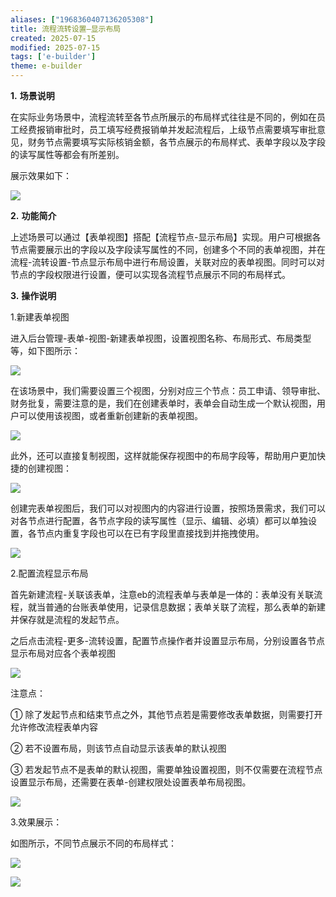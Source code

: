 ```yaml
---
aliases: ["1968360407136205308"]
title: 流程流转设置—显示布局
created: 2025-07-15
modified: 2025-07-15
tags: ['e-builder']
theme: e-builder
---
```


**1.** **场景说明**

在实际业务场景中，流程流转至各节点所展示的布局样式往往是不同的，例如在员工经费报销审批时，员工填写经费报销单并发起流程后，上级节点需要填写审批意见，财务节点需要填写实际核销金额，各节点展示的布局样式、表单字段以及字段的读写属性等都会有所差别。

展示效果如下：

![](ba4ec963136dc2d31cf1202317c94948.jpg)

**2.** **功能简介**

上述场景可以通过【表单视图】搭配【流程节点-显示布局】实现。用户可根据各节点需要展示出的字段以及字段读写属性的不同，创建多个不同的表单视图，并在流程-流转设置-节点显示布局中进行布局设置，关联对应的表单视图。同时可以对节点的字段权限进行设置，便可以实现各流程节点展示不同的布局样式。

**3.** **操作说明**

1.新建表单视图

进入后台管理-表单-视图-新建表单视图，设置视图名称、布局形式、布局类型等，如下图所示：

![](e3f484d6848c2c4c80a54054bced45fd.jpg)

在该场景中，我们需要设置三个视图，分别对应三个节点：员工申请、领导审批、财务批复，需要注意的是，我们在创建表单时，表单会自动生成一个默认视图，用户可以使用该视图，或者重新创建新的表单视图。

![](23b8a4405a99753bff38393cb147ee9d.jpg)

此外，还可以直接复制视图，这样就能保存视图中的布局字段等，帮助用户更加快捷的创建视图：

![](24c2390a248b442f41fd90654cb048b3.jpg)

创建完表单视图后，我们可以对视图内的内容进行设置，按照场景需求，我们可以对各节点进行配置，各节点字段的读写属性（显示、编辑、必填）都可以单独设置，各节点内重复字段也可以在已有字段里直接找到并拖拽使用。

![](584bd8e2e47d4c5db9aa788b16f53748.jpg)

2.配置流程显示布局

首先新建流程-关联该表单，注意eb的流程表单与表单是一体的：表单没有关联流程，就当普通的台账表单使用，记录信息数据；表单关联了流程，那么表单的新建并保存就是流程的发起节点。

之后点击流程-更多-流转设置，配置节点操作者并设置显示布局，分别设置各节点显示布局对应各个表单视图

![](09e5f298c10e0c1b51fb6c9210f4b42d.jpg)

注意点：

① 除了发起节点和结束节点之外，其他节点若是需要修改表单数据，则需要打开允许修改流程表单内容

② 若不设置布局，则该节点自动显示该表单的默认视图

③ 若发起节点不是表单的默认视图，需要单独设置视图，则不仅需要在流程节点设置显示布局，还需要在表单-创建权限处设置表单布局视图。

![](b7dfb0550015d483f0ad5d2ab58c79dd.jpg)

3.效果展示：

如图所示，不同节点展示不同的布局样式：

![](80da95330a28b6f7a2cbfe0b0e599ad2.jpg)

![](8b5fa30e51ece79f586428b513762ec7.jpg)